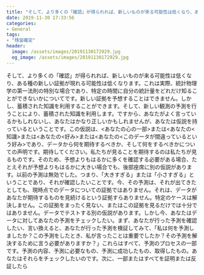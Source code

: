 ```yaml
---
title: "そして、より多くの「確認」が得られれば、新しいものが来る可能性は低くなり、ある種の新しい証拠が現れる可能性は低くなります。"
date: 2019-11-30 17:33:56
categories:
- General
tags:
- "残留確定"
header:
  image: /assets/images/20191130172929.jpg
  og_image: /assets/images/20191130172929.jpg
---
```


そして、より多くの「確認」が得られれば、新しいものが来る可能性は低くなり、ある種の新しい証拠が現れる可能性は低くなります。これは実際、統計物理学の第一法則の特別な場合であり、特定の時間に自分の統計量をどれだけ知ることができないかについてです。新しい証拠を予想することはできません。しかし、蓄積された知識を利用することができます。そして、新しい観測の予測を行うことにより、蓄積された知識を利用します。ですから、あなたがよく言っているかもしれないし、あなたはかなり正しいかもしれませんが、あなたは仮説を持っているということです。この仮説は、&lt;あなたの心の一部&gt;または&lt;あなたの&lt;知識&gt;または&lt;あなたの&lt;好み&gt;または&lt;あなたの&lt;このデータが間違っているという好み&gt;であり、データから何を期待するべきか、そして何をするべきかについての声明です。期待してください。私たちが見ることを期待するのは私たちが見るものです。そのため、予想よりもはるかに多くを確認する必要がある場合、たとえそれが予想よりもはるかに大きい場合でも、後部座席に別の仮説があります。以前の予測は無効でした。つまり、「大きすぎる」または「小さすぎる」ということであり、それが確認したいことです。今、その予測は、それが出てきたとしても、現時点でのデータについての証拠ではありません。それは、データがあなたが期待するものを見続けるという証拠すらありません。特定のケースは解決しません。この証拠をまったく見ない、またはこの証拠を見るだけでは十分ではありません。データでテストする別の仮説があります。しかし今、あなたはデータに対してあなたの予測をチェックしたい。まず、あなたが行った予測を確認したい、言い換えると、あなたが行った予測を検証してみて、「私は何を予測しましたか？この予測をしたとき、私が言ったことは重要でしたか？その予測を解決するために言う必要がありますか？」これらはすべて、予測のプロセスの一部です。予測の内容、予測に必要なもの、予測に成功したもの、取得したもの。あなたはそれらをチェックしたいのです。次に、一部またはすべてを証明または反証したら
